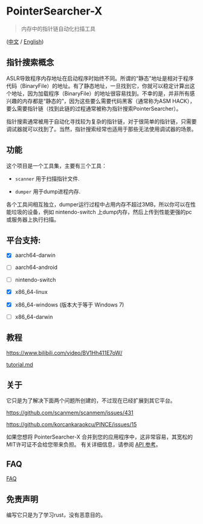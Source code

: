 # PointerSearcher-X

> 内存中的指针链自动化扫描工具

([中文](./readme-zh-hans.md) / [English](./readme.md))

## 指针搜索概念

ASLR导致程序内存地址在启动程序时始终不同。所谓的“静态”地址是相对于程序代码（BinaryFile）的地址。有了静态地址，一旦找到它，你就可以稳定计算出这个地址，因为加载程序（BinaryFile）的地址很容易找到。不幸的是，并非所有感兴趣的内存都是“静态的”，因为这些要么需要代码黑客（通常称为ASM HACK），要么需要指针链（找到此链的过程通常被称为指针搜索PointerSearcher）。

指针搜索通常被用于自动化寻找较为复杂的指针链，对于很简单的指针链，只需要调试器就可以找到了。当然，指针搜索经常也适用于那些无法使用调试器的场景。

## 功能

这个项目是一个工具集，主要有三个工具：

- `scanner` 用于扫描指针文件.

- `dumper` 用于dump进程内存.

各个工具间相互独立，dumper运行过程中占用内存不超过3MB，所以你可以在性能垃圾的设备，例如 nintendo-switch 上dump内存，然后上传到性能更强的pc或服务器上执行扫描。

## 平台支持:

- [x] aarch64-darwin

- [ ] aarch64-android

- [ ] nintendo-switch

- [x] x86_64-linux

- [x] x86_64-windows (版本大于等于 Windows 7)

- [ ] x86_64-darwin

## 教程

https://www.bilibili.com/video/BV1Hh411E7oW/

[tutorial.md](tutorial.md)

## 关于

它只是为了解决下面两个问题所创建的，不过现在已经扩展到其它平台。

https://github.com/scanmem/scanmem/issues/431

https://github.com/korcankaraokcu/PINCE/issues/15

如果您想将 PointerSearcher-X 合并到您的应用程序中，这非常容易，其宽松的MIT许可证不会给您带来负担。 有关详细信息，请参阅 [API 参考](https://github.com/kekeimiku/PointerSearcher-X/blob/main/ffi/ptrsx.h)。

## FAQ

[FAQ](./faq-zh.md)

## 免责声明

编写它只是为了学习rust，没有恶意目的。
